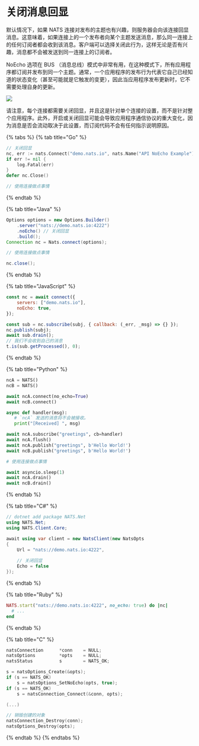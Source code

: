 # 关闭消息回显

默认情况下，如果 NATS 连接对发布的主题也有兴趣，则服务器会向该连接回显消息。这意味着，如果连接上的一个发布者向某个主题发送消息，那么同一连接上的任何订阅者都会收到该消息。客户端可以选择关闭此行为，这样无论是否有兴趣，消息都不会被发送到同一连接上的订阅者。

NoEcho 选项在 BUS （消息总线）模式中非常有用，在这种模式下，所有应用程序都订阅并发布到同一个主题。通常，一个应用程序的发布行为代表它自己已经知道的状态变化（甚至可能就是它触发的变更），因此当应用程序发布更新时，它不需要处理自身的更新。

![](../../../.gitbook/assets/noecho.svg)

请注意，每个连接都需要关闭回显，并且这是针对单个连接的设置，而不是针对整个应用程序。此外，开启或关闭回显可能会导致应用程序通信协议的重大变化，因为消息是否会流动取决于此设置，而订阅代码不会有任何指示说明原因。

{% tabs %}
{% tab title="Go" %}
```go
// 关闭回显
nc, err := nats.Connect("demo.nats.io", nats.Name("API NoEcho Example"), nats.NoEcho())
if err != nil {
    log.Fatal(err)
}
defer nc.Close()

// 使用连接做点事情
```
{% endtab %}

{% tab title="Java" %}
```java
Options options = new Options.Builder()
    .server("nats://demo.nats.io:4222")
    .noEcho() // 关闭回显
    .build();
Connection nc = Nats.connect(options);

// 使用连接做点事情

nc.close();
```
{% endtab %}

{% tab title="JavaScript" %}
```javascript
const nc = await connect({
    servers: ["demo.nats.io"],
    noEcho: true,
});

const sub = nc.subscribe(subj, { callback: (_err, _msg) => {} });
nc.publish(subj);
await sub.drain();
// 我们不会收到自己的消息
t.is(sub.getProcessed(), 0);
```
{% endtab %}

{% tab title="Python" %}
```python
ncA = NATS()
ncB = NATS()

await ncA.connect(no_echo=True)
await ncB.connect()

async def handler(msg):
   # `ncA` 发送的消息将不会被接收。
   print("[Received] ", msg)

await ncA.subscribe("greetings", cb=handler)
await ncA.flush()
await ncA.publish("greetings", b'Hello World!')
await ncB.publish("greetings", b'Hello World!')

# 使用连接做点事情

await asyncio.sleep(1)
await ncA.drain()
await ncB.drain()
```
{% endtab %}

{% tab title="C#" %}
```csharp
// dotnet add package NATS.Net
using NATS.Net;
using NATS.Client.Core;

await using var client = new NatsClient(new NatsOpts
{
    Url = "nats://demo.nats.io:4222",
    
    // 关闭回显
    Echo = false
});
```
{% endtab %}

{% tab title="Ruby" %}
```ruby
NATS.start("nats://demo.nats.io:4222", no_echo: true) do |nc|
  # ...
end
```
{% endtab %}

{% tab title="C" %}
```c
natsConnection      *conn    = NULL;
natsOptions         *opts    = NULL;
natsStatus          s        = NATS_OK;

s = natsOptions_Create(&opts);
if (s == NATS_OK)
    s = natsOptions_SetNoEcho(opts, true);
if (s == NATS_OK)
    s = natsConnection_Connect(&conn, opts);

(...)

// 销毁创建的对象
natsConnection_Destroy(conn);
natsOptions_Destroy(opts);
```
{% endtab %}
{% endtabs %}